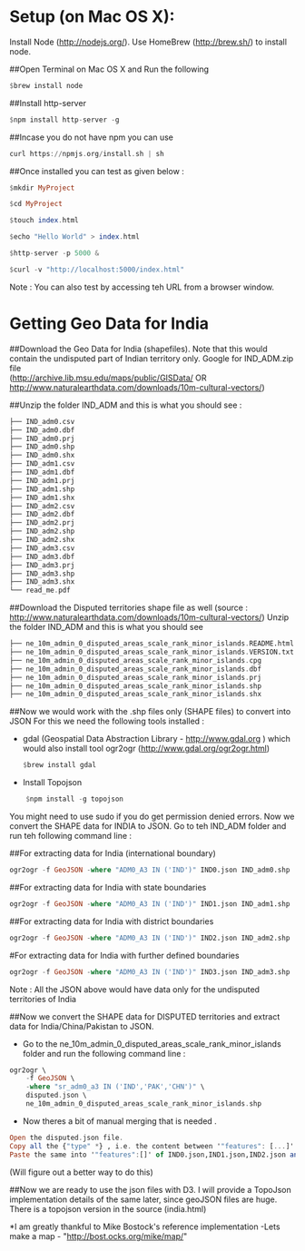 Setup (on Mac OS X):
===================
Install Node (http://nodejs.org/). Use HomeBrew (http://brew.sh/) to install node.

##Open Terminal on Mac OS X and Run the following
```haskell
$brew install node
```
##Install http-server
```haskell
$npm install http-server -g
```
##Incase you do not have npm you can use
```haskell
curl https://npmjs.org/install.sh | sh
```
##Once installed you can test as given below :
```haskell
$mkdir MyProject

$cd MyProject

$touch index.html

$echo "Hello World" > index.html

$http-server -p 5000 &

$curl -v "http://localhost:5000/index.html"
```
Note : You can also test by accessing teh URL from a browser window.


Getting Geo Data for India
============================
##Download the Geo Data for India (shapefiles). 
Note that this would contain the undisputed part of Indian territory only.
Google for IND_ADM.zip file  
(http://archive.lib.msu.edu/maps/public/GISData/ OR http://www.naturalearthdata.com/downloads/10m-cultural-vectors/)

##Unzip the folder IND_ADM and this is what you should see :
```haskell
├── IND_adm0.csv
├── IND_adm0.dbf
├── IND_adm0.prj
├── IND_adm0.shp
├── IND_adm0.shx
├── IND_adm1.csv
├── IND_adm1.dbf
├── IND_adm1.prj
├── IND_adm1.shp
├── IND_adm1.shx
├── IND_adm2.csv
├── IND_adm2.dbf
├── IND_adm2.prj
├── IND_adm2.shp
├── IND_adm2.shx
├── IND_adm3.csv
├── IND_adm3.dbf
├── IND_adm3.prj
├── IND_adm3.shp
├── IND_adm3.shx
└── read_me.pdf
```

##Download the Disputed territories shape file as well (source : http://www.naturalearthdata.com/downloads/10m-cultural-vectors/)
   Unzip the folder IND_ADM and this is what you should see
```haskell
├── ne_10m_admin_0_disputed_areas_scale_rank_minor_islands.README.html
├── ne_10m_admin_0_disputed_areas_scale_rank_minor_islands.VERSION.txt
├── ne_10m_admin_0_disputed_areas_scale_rank_minor_islands.cpg
├── ne_10m_admin_0_disputed_areas_scale_rank_minor_islands.dbf
├── ne_10m_admin_0_disputed_areas_scale_rank_minor_islands.prj
├── ne_10m_admin_0_disputed_areas_scale_rank_minor_islands.shp
├── ne_10m_admin_0_disputed_areas_scale_rank_minor_islands.shx
```

##Now we would work with the .shp files only (SHAPE files) to convert into JSON
For this we need the following tools installed :
 * gdal (Geospatial Data Abstraction Library - http://www.gdal.org ) which would also install tool ogr2ogr (http://www.gdal.org/ogr2ogr.html)
	```haskell
	$brew install gdal	
	```

 * Install Topojson
```haskell
	$npm install -g topojson
```

You might need to use sudo if you do get permission denied errors.
Now we convert the SHAPE data for INDIA to JSON. Go to teh IND_ADM folder and run teh following command line :

##For extracting data for India (international boundary)
```haskell
ogr2ogr -f GeoJSON -where "ADM0_A3 IN ('IND')" IND0.json IND_adm0.shp
```
##For extracting data for India with state boundaries
```haskell
ogr2ogr -f GeoJSON -where "ADM0_A3 IN ('IND')" IND1.json IND_adm1.shp
```
##For extracting data for India with district boundaries
```haskell
ogr2ogr -f GeoJSON -where "ADM0_A3 IN ('IND')" IND2.json IND_adm2.shp
```
#For extracting data for India with further defined boundaries
```haskell
ogr2ogr -f GeoJSON -where "ADM0_A3 IN ('IND')" IND3.json IND_adm3.shp
```
Note : All the JSON above would have data only for the undisputed territories of India

##Now we convert the SHAPE data for DISPUTED territories and extract data for India/China/Pakistan to JSON. 
* Go to the ne_10m_admin_0_disputed_areas_scale_rank_minor_islands folder and run the following command line : 
```haskell
ogr2ogr \
	-f GeoJSON \
	-where "sr_adm0_a3 IN ('IND','PAK','CHN')" \
	disputed.json \
	ne_10m_admin_0_disputed_areas_scale_rank_minor_islands.shp
```
* Now theres a bit of manual merging that is needed .
```haskell
Open the disputed.json file. 
Copy all the {"type" *} , i.e. the content between '"features": [...]'
Paste the same into '"features":[]' of IND0.json,IND1.json,IND2.json and IND3.json 
```
(Will figure out a better way to do this)

##Now we are ready to use the json files with D3.
I will provide a TopoJson implementation details of the same later, since geoJSON files are huge.
There is a topojson version in the source (india.html)

*I am greatly thankful to Mike Bostock's reference implementation -Lets make a map - "http://bost.ocks.org/mike/map/"


